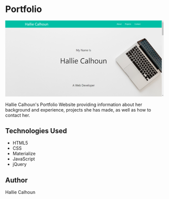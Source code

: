 # Portfolio

![Site Screenshot](assets/images/site.PNG)

Hallie Calhoun's Portfolio Website providing information about her background and experience, projects she has made, as well as how to contact her.

## Technologies Used
* HTML5
* CSS
* Materialize
* JavaScript
* jQuery

## Author
Hallie Calhoun